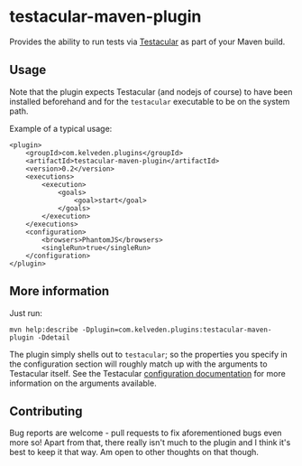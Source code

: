# testacular-maven-plugin

Provides the ability to run tests via [Testacular](http://testacular.github.com/) as part of your Maven build.

## Usage

Note that the plugin expects Testacular (and nodejs of course) to have been installed beforehand and for the `testacular`
executable to be on the system path.

Example of a typical usage:

    <plugin>
        <groupId>com.kelveden.plugins</groupId>
        <artifactId>testacular-maven-plugin</artifactId>
        <version>0.2</version>
        <executions>
            <execution>
                <goals>
                    <goal>start</goal>
                </goals>
            </execution>
        </executions>
        <configuration>
            <browsers>PhantomJS</browsers>
            <singleRun>true</singleRun>
        </configuration>
    </plugin>

## More information

Just run:

    mvn help:describe -Dplugin=com.kelveden.plugins:testacular-maven-plugin -Ddetail

The plugin simply shells out to `testacular`; so the properties you specify in the configuration section will
roughly match up with the arguments to Testacular itself. See the Testacular
[configuration documentation](http://testacular.github.com/0.6.0/config/configuration-file.html) for more
information on the arguments available.

## Contributing

Bug reports are welcome - pull requests to fix aforementioned bugs even more so! Apart from that,
there really isn't much to the plugin and I think it's best to keep it that way. Am open to other thoughts on that though.
